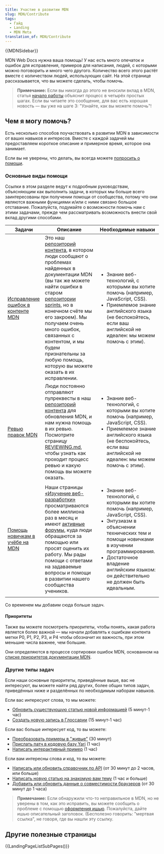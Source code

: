 ```yaml
---
title: Участие в развитии MDN
slug: MDN/Contribute
tags:
  - Гайд
  - Landing
  - MDN Meta
translation_of: MDN/Contribute
---
```


{{MDNSidebar}}

MDN Web Docs нужна ваша помощь! У нас есть много опечаток и ошибок для исправления, примеров для написания, людей, с которыми можно поговорить и много чего другого. Количество всего этого растёт вместе с количеством людей, использующих сайт. На этой странице рассказывается, что вы можете сделать, чтобы помочь.

> **Примечание:** Если вы никогда до этого не вносили вклад в MDN, статья [начало работы](/ru/docs/MDN/Contribute/Getting_started) объяснит процесс в четырёх простых шагах. Если вы читаете это сообщение, для вас есть хорошая новость — вы уже на шаге 3: "Узнайте, как вы можете помочь"!

## Чем я могу помочь?

Есть несколько способов поучаствовать в развитии MDN в зависимости от ваших навыков и интересов. Вместе с каждой задачей мы предоставляем короткое описание и примерное время, которое она занимает.

Если вы не уверены, что делать, вы всегда можете [попросить о помощи](/ru/docs/MDN/Contribute/Getting_started#step_4_ask_for_help).

### Основные виды помощи

Ссылки в этом разделе ведут к подробным руководствам, объясняющим как выполнить задачи, в которых мы больше всего заинтересованы при получении помощи от сообщества, потому что они являются важными функциями и/или с ними связано большое отставание. Пожалуйста, подумайте о возможности помочь нам с этими задачами, прежде чем рассматривать возможность внести свой вклад другими способами.

<table class="standard-table">
    <thead>
        <tr>
            <th scope="col">Задачи</th>
            <th scope="col">Описание</th>
            <th scope="col">Необходимые навыки</th>
        </tr>
    </thead>
    <tbody>
        <tr>
            <td><a href="/en-US/docs/MDN/Contribute/Fixing_MDN_content_bugs">Исправление ошибок в контенте MDN</a></td>
            <td>Это наш <a href="https://github.com/mdn/content/issues">репозиторий контента</a>, в котором люди сообщают о проблемах найденных в документации MDN (вы так же можете найти ошибки в старом <a href="https://github.com/mdn/sprints/">репозитории sprints</a>, но в конечном счёте мы его закроем). Мы получаем очень много ошибок, связанных с контентом, и мы будем признательны за любую помощь, которую вы можете оказать в их исправлении.</td>
            <td>
                <ul>
                    <li>Знание веб-технологий, с которыми вы хотите помочь (например, JavaScript, CSS).</li>
                    <li>Приемлемое знание английского языка (не беспокойтесь, если ваш английской не идеален: мы можем помочь с этим).</li>
                </ul>
            </td>
        </tr>
        <tr>
            <td><a href="https://github.com/mdn/content/blob/main/REVIEWING.md">Ревью правок MDN</a></td>
            <td>Люди постоянно отправляют пулреквесты в наш <a href="https://github.com/mdn/content">репозиторий контента</a> для обновления MDN, и нам нужна помощь в их ревью. Посмотрите страницу <a href="https://github.com/mdn/content/blob/main/REVIEWING.md">REVIEWING.md</a>, чтобы узнать как проходит процесс ревью и какую помощь вы можете оказать.</td>
            <td>
                <ul>
                    <li>Знание веб-технологий, с которыми вы хотите помочь (например, JavaScript, CSS).</li>
                    <li>Приемлемое знание английского языка (не беспокойтесь, если ваш английской не идеален: мы можем помочь с этим).</li>
                </ul>
            </td>
        </tr>
        <tr>
            <td><a href="/en-US/docs/MDN/Contribute/Help_beginners">Помощь новичкам в учёбе на MDN</a></td>
            <td>Наши страницы <a href="/ru/docs/Learn">«Изучение веб-разработки»</a> просматриваются более миллиона раз в месяц и имеют <a href="https://discourse.mozilla.org/c/mdn/learn/250">активные форумы</a>, куда люди обращаются за помощью или просят оценить их работу. Мы рады помощи с ответами на задаваемые вопросы и помощи в развитии нашего сообщества учеников.</td>
            <td>
                <ul>
                    <li>Знание веб-технологий, с которыми вы хотите помочь (например, JavaScript, CSS).</li>
                    <li>Энтузиазм в объяснении технических тем и помощи новичками в изучении программирования.</li>
                    <li>Достаточное владение английским языком: он действительно не должен быть идеальным.</li>
                </ul>
            </td>
        </tr>
    </tbody>
</table>

Со временем мы добавим сюда больше задач.

#### Приоритеты

Также вы можете посмотреть приоритеты, чтобы понять, какая работа является более важной — мы начали добавлять к ошибкам контента метки P0, P1, P2, P3, и P4 чтобы обозначит их важность, при этом меньшие числа важнее, чем большие.

Они определяются в процессе сортировки ошибок MDN, основанном на [списке приоритетов документации MDN](/ru/docs/MDN/Contribute/Documentation_priorities).

### Другие типы задач

Если наши основные приоритеты, приведённые выше, вас не интересуют, вы можете найти ряд других, более общих типов задач, приведённых ниже и разделённых по необходимым наборам навыков.

Если вас интересуют слова, то мы можете:

- [Обновить существующую статью новой информацией](/ru/docs/MDN/Contribute/Howto/Create_and_edit_pages#editing_an_existing_page) (5 минут-1 час)
- [Создать новую запись в Глоссарии](/ru/docs/MDN/Contribute/Howto/Write_a_new_entry_in_the_Glossary) (15 минут-1 час)

Если вас больше интересует код, то вы можете:

- [Преобразовать примеры в "живые"](/ru/docs/MDN/Contribute/Howto/Convert_code_samples_to_be_live) (30 минут)
- [Прислать патч в кодовую базу Yari](https://github.com/mdn/yari) (1 час)
- [Написать интерактивный пример](https://github.com/mdn/interactive-examples/blob/master/CONTRIBUTING.md) (1 час)

Если вам интересны слова _и_ код, то вы можете:

- [Написать или обновить справочник по API](/ru/docs/MDN/Contribute/Howto/Write_an_API_reference) (от 30 минут до 2 часов, или больше)
- [Написать новую статью на знакомую вам тему](https://github.com/mdn/content#adding-a-new-document) (1 час и больше)
- [Добавить или обновить данные о совместимости браузеров](/ru/docs/MDN/Structures/Compatibility_tables) (от 30 минут до 1 часа)

> **Примечание:** Если обнаружили что-то неправильное в MDN, но не уверены в том, как это исправить, вы можете сообщить о проблеме с помощью [оформления ишью](https://github.com/mdn/content/issues/new). Пожалуйста, дайте ишью описательный заголовок. (Бесполезно говорить: "мертвая ссылка", не говоря, где вы нашли эту ссылку.

## Другие полезные страницы

{{LandingPageListSubPages()}}
